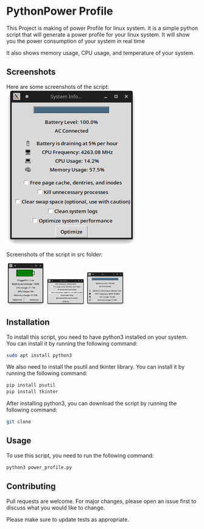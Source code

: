 # PythonPower Profile
This Project is making of power Profile for linux system. It is a simple python script that will generate a power profile for your linux system. It will show you the power consumption of your system in real time

It also shows memory usage, CPU usage, and temperature of your system.

## Screenshots
Here are some screenshots of the script:
![Screenshot](screenshots/main.png)


Screenshots of the script in src folder:
<div>
    <img style="width: 20%" src="screenshots/1.png" alt="Indian Universities" style="float: left; margin-right: 10px;">
    <img style="width: 20%" src="screenshots/2.png" alt="Indian Universities" style="float: left; margin-left: 10px;">
    <img style="width: 20%" src="screenshots/3.png" alt="Indian Universities" style="float: left; margin-left: 10px;">
</div>

## Installation
To install this script, you need to have python3 installed on your system. You can install it by running the following command:
```bash
sudo apt install python3
```

We also need to install the psutil and tkinter library. You can install it by running the following command:
```bash
pip install psutil
pip install tkinter
```

After installing python3, you can download the script by running the following command:
```bash
git clone
```

## Usage
To use this script, you need to run the following command:
```bash
python3 power_profile.py
```

## Contributing
Pull requests are welcome. For major changes, please open an issue first to discuss what you would like to change.

Please make sure to update tests as appropriate.